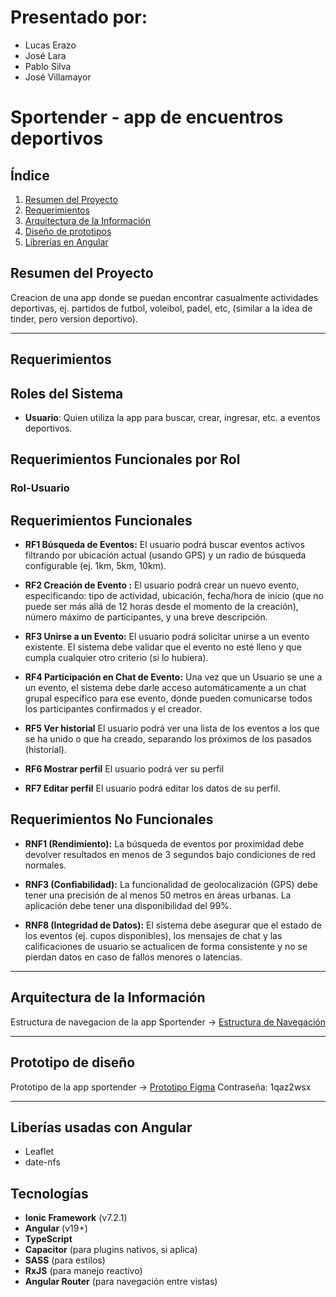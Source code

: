 # Presentado por:
- Lucas Erazo
- José Lara
- Pablo Silva
- José Villamayor
# Sportender - app de encuentros deportivos

##  Índice
1. [Resumen del Proyecto](#resumen-del-proyecto)
2. [Requerimientos](#requerimientos)
3. [Arquitectura de la Información](#arquitectura-de-la-información)
3. [Diseño de prototipos](#prototipo-de-diseño)
4. [Librerías en Angular](#liberías-usadas-con-angular)

## Resumen del Proyecto
  Creacion de una app donde se puedan encontrar casualmente actividades deportivas, ej. partidos de futbol, voleibol, padel, etc, (similar a la idea de tinder, pero version deportivo).
  
---
## Requerimientos

## Roles del Sistema
- **Usuario**: Quien utiliza la app para buscar, crear, ingresar, etc. a eventos deportivos.

## Requerimientos Funcionales por Rol

### Rol-Usuario

  ## Requerimientos Funcionales
  
  - **RF1  Búsqueda de Eventos:**
    El usuario podrá  buscar eventos activos filtrando por ubicación actual (usando GPS) y un radio de búsqueda configurable (ej. 1km, 5km, 10km).
  
  - **RF2  Creación de Evento :**
    El usuario podrá crear un nuevo evento, especificando: tipo de actividad, ubicación, fecha/hora de inicio (que no puede ser más allá de 12 horas desde el momento de la creación), número máximo de participantes, y una breve descripción.
    
  - **RF3 Unirse a un Evento:**
    El usuario podrá solicitar unirse a un evento existente. El sistema debe validar que el evento no esté lleno y que cumpla cualquier otro criterio (si lo hubiera).
    
  - **RF4 Participación en Chat de Evento:**
    Una vez que un Usuario se une a un evento, el sistema debe darle acceso automáticamente a un chat grupal específico para ese evento, donde pueden comunicarse todos los participantes confirmados y el creador.
    
  - **RF5 Ver historial**
    El usuario podrá ver una lista de los eventos a los que se ha unido o que ha creado, separando los próximos de los pasados (historial).
    
  - **RF6  Mostrar perfil**
    El usuario podrá ver su perfil
    
  - **RF7  Editar perfil**
    El usuario podrá editar los datos de su perfil.


## Requerimientos No Funcionales

- **RNF1 (Rendimiento):**
  La búsqueda de eventos por proximidad debe devolver resultados en menos de 3 segundos bajo condiciones de red normales.
  
- **RNF3 (Confiabilidad):**
  La funcionalidad de geolocalización (GPS) debe tener una precisión de al menos 50 metros en áreas urbanas. La aplicación debe tener una disponibilidad del 99%.
  
- **RNF8 (Integridad de Datos):**
  El sistema debe asegurar que el estado de los eventos (ej. cupos disponibles), los mensajes de chat y las calificaciones de usuario se actualicen de forma consistente y no se pierdan datos en caso de fallos menores o latencias.
  
---
## Arquitectura de la Información 

Estructura de navegacion de la app Sportender -> [Estructura de Navegación](https://lucid.app/lucidchart/5008d571-666a-45e5-95bd-7b9cf3a08ced/edit?viewport_loc=-121%2C-666%2C2992%2C1401%2C0_0&invitationId=inv_a50a9807-806f-4a4e-aceb-a0c5dc4ed0c6)

---

## Prototipo de diseño 
Prototipo de la app sportender -> [Prototipo Figma](https://www.figma.com/design/rgKF6bER848KhmkPPDWvob/SPORTENDER?node-id=0-1&t=MGmwIi1nXBRG8aPb-1)
Contraseña: 1qaz2wsx

---
## Liberías usadas con Angular
- Leaflet
- date-nfs

## Tecnologías
- **Ionic Framework** (v7.2.1)
- **Angular** (v19+)
- **TypeScript**
- **Capacitor** (para plugins nativos, si aplica)
- **SASS** (para estilos)
- **RxJS** (para manejo reactivo)
- **Angular Router** (para navegación entre vistas)
